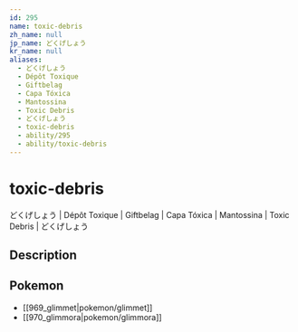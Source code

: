 ```yaml
---
id: 295
name: toxic-debris
zh_name: null
jp_name: どくげしょう
kr_name: null
aliases:
  - どくげしょう
  - Dépôt Toxique
  - Giftbelag
  - Capa Tóxica
  - Mantossina
  - Toxic Debris
  - どくげしょう
  - toxic-debris
  - ability/295
  - ability/toxic-debris
---
```

# toxic-debris

どくげしょう | Dépôt Toxique | Giftbelag | Capa Tóxica | Mantossina | Toxic Debris | どくげしょう

## Description



## Pokemon

- [[969_glimmet|pokemon/glimmet]]
- [[970_glimmora|pokemon/glimmora]]

